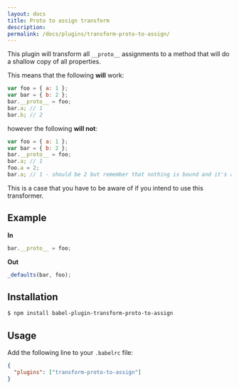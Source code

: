 ```yaml
---
layout: docs
title: Proto to assign transform
description:
permalink: /docs/plugins/transform-proto-to-assign/
---
```


This plugin will transform all `__proto__` assignments to a method that will do a shallow
copy of all properties.

This means that the following **will** work:

```javascript
var foo = { a: 1 };
var bar = { b: 2 };
bar.__proto__ = foo;
bar.a; // 1
bar.b; // 2
```

however the following **will not**:

```javascript
var foo = { a: 1 };
var bar = { b: 2 };
bar.__proto__ = foo;
bar.a; // 1
foo.a = 2;
bar.a; // 1 - should be 2 but remember that nothing is bound and it's a straight copy
```

This is a case that you have to be aware of if you intend to use this
transformer.

## Example

**In**

```javascript
bar.__proto__ = foo;
```

**Out**

```javascript
_defaults(bar, foo);
```

## Installation

```sh
$ npm install babel-plugin-transform-proto-to-assign
```

## Usage

Add the following line to your `.babelrc` file:

```json
{
  "plugins": ["transform-proto-to-assign"]
}
```
